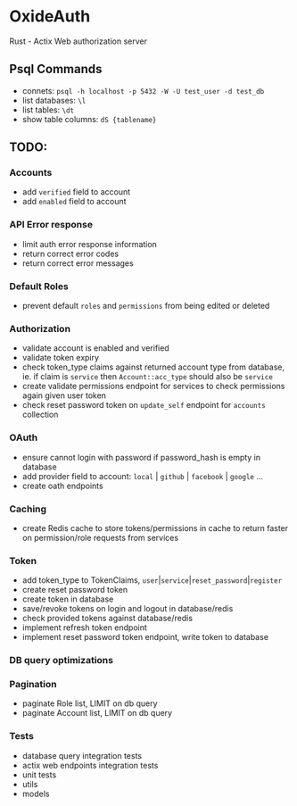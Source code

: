# OxideAuth

Rust - Actix Web authorization server

## Psql Commands

- connets: `psql -h localhost -p 5432 -W -U test_user -d test_db`
- list databases: `\l`
- list tables: `\dt`
- show table columns: `dS {tablename}`

## TODO:

### Accounts

- add `verified` field to account
- add `enabled` field to account

### API Error response

- limit auth error response information
- return correct error codes
- return correct error messages

### Default Roles

- prevent default `roles` and `permissions` from being edited or deleted

### Authorization

- validate account is enabled and verified
- validate token expiry
- check token_type claims against returned account type from database, ie. if claim is `service` then `Account::acc_type` should also be `service`
- create validate permissions endpoint for services to check permissions again given user token
- check reset password token on `update_self` endpoint for `accounts` collection

### OAuth

- ensure cannot login with password if password_hash is empty in database
- add provider field to account: `local` | `github` | `facebook` | `google` ...
- create oath endpoints

### Caching

- create Redis cache to store tokens/permissions in cache to return faster on permission/role requests from services

### Token

- add token_type to TokenClaims, `user`|`service`|`reset_password`|`register`
- create reset password token
- create token in database
- save/revoke tokens on login and logout in database/redis
- check provided tokens against database/redis
- implement refresh token endpoint
- implement reset password token endpoint, write token to database

### DB query optimizations

### Pagination

- paginate Role list, LIMIT on db query
- paginate Account list, LIMIT on db query

### Tests

- database query integration tests
- actix web endpoints integration tests
- unit tests
- utils
- models
